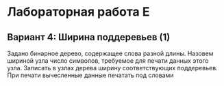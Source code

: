 # Лабораторная работа E
## Вариант 4: Ширина поддеревьев (1)
Задано бинарное дерево, содержащее слова разной длины. Назовем шириной узла число символов, требуемое для
печати данных этого узла. Записать в узлах дерева ширину соответствующих поддеревьев. При печати вычесленные
данные печатать под словами
